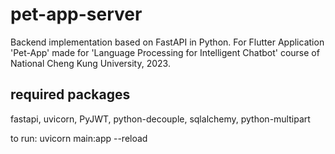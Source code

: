 # pet-app-server
Backend implementation based on FastAPI in Python. For Flutter Application 'Pet-App' made for 'Language Processing for Intelligent Chatbot' course of National Cheng Kung University, 2023.

## required packages
fastapi, uvicorn, PyJWT, python-decouple, sqlalchemy, python-multipart

to run:
uvicorn main:app --reload
